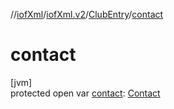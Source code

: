 //[iofXml](../../../index.md)/[iofXml.v2](../index.md)/[ClubEntry](index.md)/[contact](contact.md)

# contact

[jvm]\
protected open var [contact](contact.md): [Contact](../-contact/index.md)

